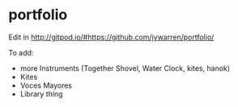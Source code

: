 # portfolio

Edit in http://gitpod.io/#https://github.com/jywarren/portfolio/

To add:

* more Instruments (Together Shovel, Water Clock, kites, hanok)
* Kites
* Voces Mayores
* Library thing

